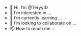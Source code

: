 - 👋 Hi, I’m @TeryyID
- 👀 I’m interested in ...
- 🌱 I’m currently learning ...
- 💞️ I’m looking to collaborate on ...
- 📫 How to reach me ...

<!---
TeryyID/TeryyID is a ✨ special ✨ repository because its `README.md` (this file) appears on your GitHub profile.
You can click the Preview link to take a look at your changes.
--->
